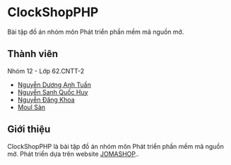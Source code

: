 # ClockShopPHP
Bài tập đồ án nhóm môn Phát triển phần mềm mã nguồn mở.



## Thành viên
Nhóm 12 - Lớp 62.CNTT-2
 * [Nguyễn Dương Anh Tuấn](github.com/tuannguyen8531)
 * [Nguyễn Sanh Quốc Huy](github.com/nguyensanhquochuy)
 * [Nguyễn Đăng Khoa](github.com/homelessking404)
 * [Moul Sàn](github.com/moulsan369)



## Giới thiệu
ClockShopPHP là bài tập đồ án nhóm môn Phát triển phần mềm mã nguồn mở. Phát triển dựa trên website [JOMASHOP](www.jomashop.com)..


